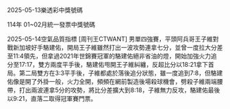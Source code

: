 
2025-05-13樂透彩中獎號碼

                                
114年 01~02月統一發票中獎號碼
                             
2025-05-14空氣品質指標
                              [周刊王CTWANT] 男單四強賽，平頭阿兵哥王子維對戰新加坡好手駱建佑，開局王子維雖然打出一波攻勢連拿七分，並曾一度拉大分差至11:4領先，但拿過2021年世錦賽冠軍的駱建佑絕非省油的燈，開始加強火力追分至17:17，雙方兩度平手後，駱建佑甩開王子維糾纏，反超比分以18:21拿下首局。第二局雙方在3:3平手後，子維都處於落後追分狀態，雖一度追到7:8，但駱建佑像是開了外掛一般，火力全開，頻頻在網前製造後場殺球機會，劈殺子維兩端腰帶，打出兩波連拿5分的攻勢，將比分差擴大到8:18，子維無力反攻，駱建佑最後以9:21，直落二取得冠軍賽門票。